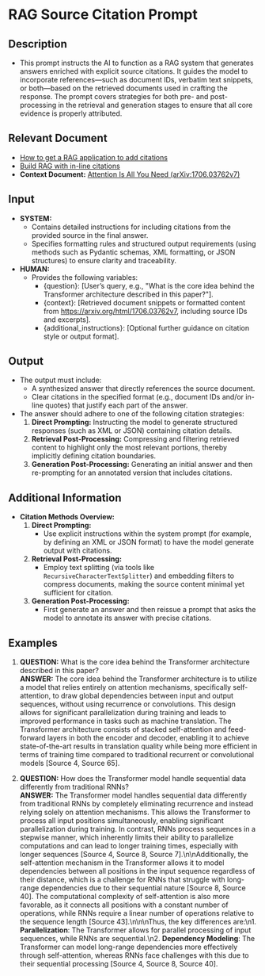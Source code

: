 # **RAG Source Citation Prompt**

## **Description**

- This prompt instructs the AI to function as a RAG system that generates answers enriched with explicit source citations. It guides the model to incorporate references—such as document IDs, verbatim text snippets, or both—based on the retrieved documents used in crafting the response. The prompt covers strategies for both pre- and post-processing in the retrieval and generation stages to ensure that all core evidence is properly attributed.

## **Relevant Document**

- [How to get a RAG application to add citations](https://python.langchain.com/docs/how_to/qa_citations/)
- [Build RAG with in-line citations](https://docs.llamaindex.ai/en/stable/examples/workflow/citation_query_engine/)
- **Context Document:** [Attention Is All You Need (arXiv:1706.03762v7)](https://arxiv.org/html/1706.03762v7)

## **Input**

- **SYSTEM:**
  - Contains detailed instructions for including citations from the provided source in the final answer.
  - Specifies formatting rules and structured output requirements (using methods such as Pydantic schemas, XML formatting, or JSON structures) to ensure clarity and traceability.
- **HUMAN:**
  - Provides the following variables:
    - {question}: [User’s query, e.g., "What is the core idea behind the Transformer architecture described in this paper?"].
    - {context}: [Retrieved document snippets or formatted content from https://arxiv.org/html/1706.03762v7, including source IDs and excerpts].
    - {additional_instructions}: [Optional further guidance on citation style or output format].

## **Output**

- The output must include:
  - A synthesized answer that directly references the source document.
  - Clear citations in the specified format (e.g., document IDs and/or in-line quotes) that justify each part of the answer.
- The answer should adhere to one of the following citation strategies:
  1. **Direct Prompting:** Instructing the model to generate structured responses (such as XML or JSON) containing citation details.
  2. **Retrieval Post-Processing:** Compressing and filtering retrieved content to highlight only the most relevant portions, thereby implicitly defining citation boundaries.
  3. **Generation Post-Processing:** Generating an initial answer and then re-prompting for an annotated version that includes citations.

## **Additional Information**

- **Citation Methods Overview:**
  1. **Direct Prompting:**
     - Use explicit instructions within the system prompt (for example, by defining an XML or JSON format) to have the model generate output with citations.
  2. **Retrieval Post-Processing:**
     - Employ text splitting (via tools like `RecursiveCharacterTextSplitter`) and embedding filters to compress documents, making the source content minimal yet sufficient for citation.
  3. **Generation Post-Processing:**
     - First generate an answer and then reissue a prompt that asks the model to annotate its answer with precise citations.

## **Examples**

1. **QUESTION:** What is the core idea behind the Transformer architecture described in this paper?  
   **ANSWER:** The core idea behind the Transformer architecture is to utilize a model that relies entirely on attention mechanisms, specifically self-attention, to draw global dependencies between input and output sequences, without using recurrence or convolutions. This design allows for significant parallelization during training and leads to improved performance in tasks such as machine translation. The Transformer architecture consists of stacked self-attention and feed-forward layers in both the encoder and decoder, enabling it to achieve state-of-the-art results in translation quality while being more efficient in terms of training time compared to traditional recurrent or convolutional models [Source 4, Source 65].

2. **QUESTION:** How does the Transformer model handle sequential data differently from traditional RNNs?  
   **ANSWER:** The Transformer model handles sequential data differently from traditional RNNs by completely eliminating recurrence and instead relying solely on attention mechanisms. This allows the Transformer to process all input positions simultaneously, enabling significant parallelization during training. In contrast, RNNs process sequences in a stepwise manner, which inherently limits their ability to parallelize computations and can lead to longer training times, especially with longer sequences [Source 4, Source 8, Source 7].\n\nAdditionally, the self-attention mechanism in the Transformer allows it to model dependencies between all positions in the input sequence regardless of their distance, which is a challenge for RNNs that struggle with long-range dependencies due to their sequential nature [Source 8, Source 40]. The computational complexity of self-attention is also more favorable, as it connects all positions with a constant number of operations, while RNNs require a linear number of operations relative to the sequence length [Source 43].\n\n\nThus, the key differences are:\n1. **Parallelization**: The Transformer allows for parallel processing of input sequences, while RNNs are sequential.\n2. **Dependency Modeling**: The Transformer can model long-range dependencies more effectively through self-attention, whereas RNNs face challenges with this due to their sequential processing [Source 4, Source 8, Source 40].
